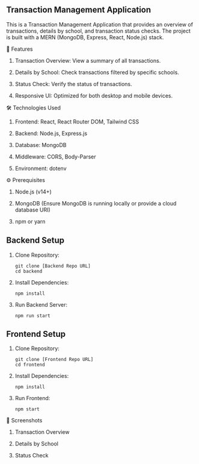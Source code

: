 ## Transaction Management Application

This is a Transaction Management Application that provides an overview of transactions, details by school, and transaction status checks. The project is built with a MERN (MongoDB, Express, React, Node.js) stack.

🚀 Features

1. Transaction Overview: View a summary of all transactions.

2. Details by School: Check transactions filtered by specific schools.

3. Status Check: Verify the status of transactions.

4. Responsive UI: Optimized for both desktop and mobile devices.

🛠️ Technologies Used

1. Frontend: React, React Router DOM, Tailwind CSS

2. Backend: Node.js, Express.js

3. Database: MongoDB

4. Middleware: CORS, Body-Parser

5. Environment: dotenv

⚙️ Prerequisites

1. Node.js (v14+)

2. MongoDB (Ensure MongoDB is running locally or provide a cloud database URI)

3. npm or yarn



## Backend Setup

1. Clone Repository:

       git clone [Backend Repo URL]
       cd backend

2. Install Dependencies:

       npm install

3. Run Backend Server:

       npm run start

## Frontend Setup

1. Clone Repository:

       git clone [Frontend Repo URL]
       cd frontend

2. Install Dependencies:

       npm install

3. Run Frontend:

       npm start



📸 Screenshots

1. Transaction Overview



2. Details by School



3. Status Check   
